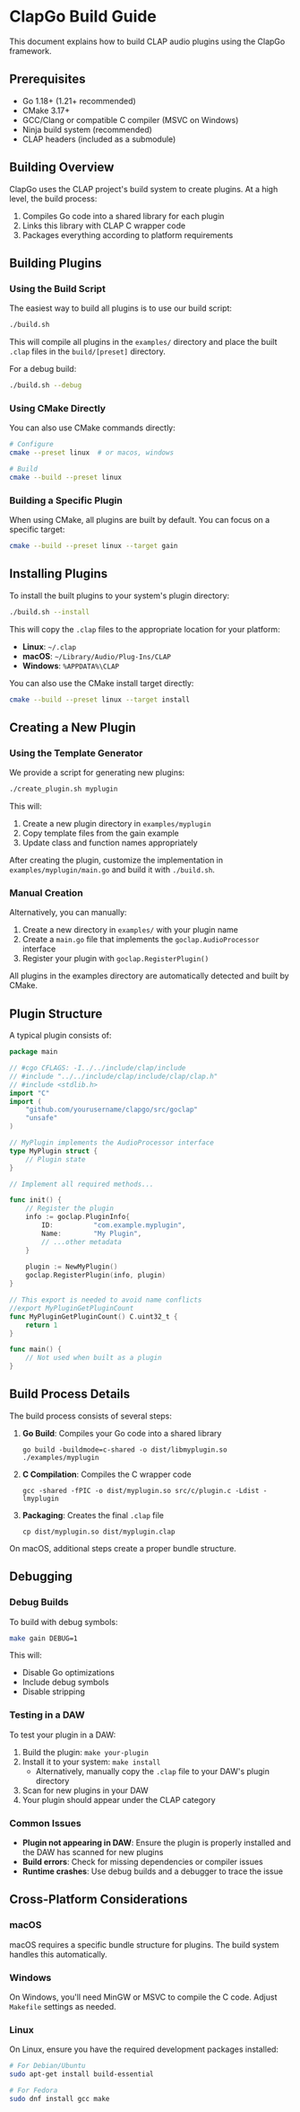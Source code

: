 # ClapGo Build Guide

This document explains how to build CLAP audio plugins using the ClapGo framework.

## Prerequisites

- Go 1.18+ (1.21+ recommended)
- CMake 3.17+
- GCC/Clang or compatible C compiler (MSVC on Windows)
- Ninja build system (recommended)
- CLAP headers (included as a submodule)

## Building Overview

ClapGo uses the CLAP project's build system to create plugins. At a high level, the build process:

1. Compiles Go code into a shared library for each plugin
2. Links this library with CLAP C wrapper code
3. Packages everything according to platform requirements

## Building Plugins

### Using the Build Script

The easiest way to build all plugins is to use our build script:

```bash
./build.sh
```

This will compile all plugins in the `examples/` directory and place the built `.clap` files in the `build/[preset]` directory.

For a debug build:

```bash
./build.sh --debug
```

### Using CMake Directly

You can also use CMake commands directly:

```bash
# Configure
cmake --preset linux  # or macos, windows

# Build
cmake --build --preset linux
```

### Building a Specific Plugin

When using CMake, all plugins are built by default. You can focus on a specific target:

```bash
cmake --build --preset linux --target gain
```

## Installing Plugins

To install the built plugins to your system's plugin directory:

```bash
./build.sh --install
```

This will copy the `.clap` files to the appropriate location for your platform:

- **Linux**: `~/.clap`
- **macOS**: `~/Library/Audio/Plug-Ins/CLAP`
- **Windows**: `%APPDATA%\CLAP`

You can also use the CMake install target directly:

```bash
cmake --build --preset linux --target install
```

## Creating a New Plugin

### Using the Template Generator

We provide a script for generating new plugins:

```bash
./create_plugin.sh myplugin
```

This will:
1. Create a new plugin directory in `examples/myplugin`
2. Copy template files from the gain example
3. Update class and function names appropriately

After creating the plugin, customize the implementation in `examples/myplugin/main.go` and build it with `./build.sh`.

### Manual Creation

Alternatively, you can manually:

1. Create a new directory in `examples/` with your plugin name
2. Create a `main.go` file that implements the `goclap.AudioProcessor` interface
3. Register your plugin with `goclap.RegisterPlugin()`

All plugins in the examples directory are automatically detected and built by CMake.

## Plugin Structure

A typical plugin consists of:

```go
package main

// #cgo CFLAGS: -I../../include/clap/include
// #include "../../include/clap/include/clap/clap.h"
// #include <stdlib.h>
import "C"
import (
    "github.com/yourusername/clapgo/src/goclap"
    "unsafe"
)

// MyPlugin implements the AudioProcessor interface
type MyPlugin struct {
    // Plugin state
}

// Implement all required methods...

func init() {
    // Register the plugin
    info := goclap.PluginInfo{
        ID:          "com.example.myplugin",
        Name:        "My Plugin",
        // ...other metadata
    }
    
    plugin := NewMyPlugin()
    goclap.RegisterPlugin(info, plugin)
}

// This export is needed to avoid name conflicts
//export MyPluginGetPluginCount
func MyPluginGetPluginCount() C.uint32_t {
    return 1
}

func main() {
    // Not used when built as a plugin
}
```

## Build Process Details

The build process consists of several steps:

1. **Go Build**: Compiles your Go code into a shared library
   ```
   go build -buildmode=c-shared -o dist/libmyplugin.so ./examples/myplugin
   ```

2. **C Compilation**: Compiles the C wrapper code
   ```
   gcc -shared -fPIC -o dist/myplugin.so src/c/plugin.c -Ldist -lmyplugin
   ```

3. **Packaging**: Creates the final `.clap` file
   ```
   cp dist/myplugin.so dist/myplugin.clap
   ```

On macOS, additional steps create a proper bundle structure.

## Debugging

### Debug Builds

To build with debug symbols:

```bash
make gain DEBUG=1
```

This will:
- Disable Go optimizations
- Include debug symbols
- Disable stripping

### Testing in a DAW

To test your plugin in a DAW:

1. Build the plugin: `make your-plugin`
2. Install it to your system: `make install` 
   - Alternatively, manually copy the `.clap` file to your DAW's plugin directory
3. Scan for new plugins in your DAW
4. Your plugin should appear under the CLAP category

### Common Issues

- **Plugin not appearing in DAW**: Ensure the plugin is properly installed and the DAW has scanned for new plugins
- **Build errors**: Check for missing dependencies or compiler issues
- **Runtime crashes**: Use debug builds and a debugger to trace the issue

## Cross-Platform Considerations

### macOS

macOS requires a specific bundle structure for plugins. The build system handles this automatically.

### Windows

On Windows, you'll need MinGW or MSVC to compile the C code. Adjust `Makefile` settings as needed.

### Linux

On Linux, ensure you have the required development packages installed:

```bash
# For Debian/Ubuntu
sudo apt-get install build-essential

# For Fedora
sudo dnf install gcc make
```